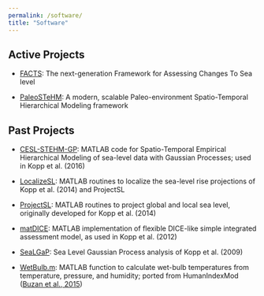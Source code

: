```yaml
---
permalink: /software/
title: "Software" 
---
```


## Active Projects

* [FACTS](https://github.com/radical-collaboration/facts): The next-generation Framework for Assessing Changes To Sea level

* [PaleoSTeHM](https://github.com/radical-collaboration/PaleoSTeHM/): A modern, scalable Paleo-environment Spatio-Temporal Hierarchical Modeling framework

## Past Projects

* [CESL-STEHM-GP](https://github.com/bobkopp/CESL-STEHM-GP/releases): MATLAB code for Spatio-Temporal Empirical Hierarchical Modeling of sea-level data with Gaussian Processes; used in Kopp et al. (2016)

* [LocalizeSL](https://github.com/bobkopp/LocalizeSL/releases): MATLAB routines to localize the sea-level rise projections of Kopp et al. (2014) and ProjectSL

* [ProjectSL](https://github.com/bobkopp/ProjectSL/releases): MATLAB routines to project global and local sea level, originally developed for Kopp et al. (2014)

* [matDICE](https://github.com/bobkopp/matDICE): MATLAB implementation of flexible DICE-like simple integrated assessment model, as used in Kopp et al. (2012)

* [SeaLGaP](http://www.bobkopp.net/code/SeaLGaP-2.0.zip): Sea Level Gaussian Process analysis of Kopp et al. (2009)

* [WetBulb.m](http://www.bobkopp.net/code/WetBulb.m): MATLAB function to calculate wet-bulb temperatures from temperature, pressure, and humidity; ported from HumanIndexMod ([Buzan et al., 2015](http://dx.doi.org/10.5194/gmd-8-151-2015)) 
